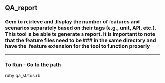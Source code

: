 ## QA_report
### Gem to retrieve and display the number of features and scenarios separately based on their tags (e.g., unit, API, etc.). This tool is be able to generate a report. It is important to note that the feature files need to be ### in the same directory and have the .feature extension for the tool to function properly
-----------
### To Run - Go to the path
ruby qa_status.rb

